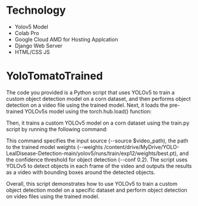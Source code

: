 # Technology 
- Yolov5 Model
- Colab Pro
- Google Cloud AMD for Hosting Applcation
- Django Web Server
- HTML/CSS JS






# YoloTomatoTrained
The code you provided is a Python script that uses YOLOv5 to train a custom object detection model on a corn 
dataset, and then performs object detection on a video file using the trained model.
Next, it loads the pre-trained YOLOv5s model using the torch.hub.load() function:

Then, it trains a custom YOLOv5 model on a corn dataset using the train.py script by running the following command:

This command specifies the input source (--source $video_path), the path to the trained model weights 
(--weights /content/drive/MyDrive/YOLO-LealDisease-Detection-main/yolov5/runs/train/exp12/weights/best.pt), and the 
confidence threshold for object detection (--conf 0.2). The script uses YOLOv5 to detect objects in each frame of the
video and outputs the results as a video with bounding boxes around the detected objects.

Overall, this script demonstrates how to use YOLOv5 to train a custom object detection model on a specific dataset 
and perform object detection on video files using the trained model.
